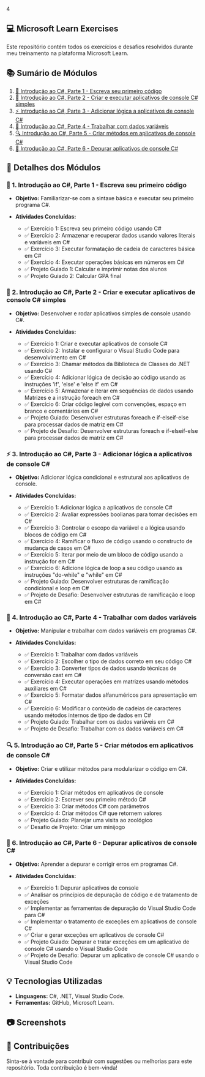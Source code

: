 4
## 💻 Microsoft Learn Exercises

Este repositório contém todos os exercícios e desafios resolvidos durante meu treinamento na plataforma Microsoft Learn.

## 📚 Sumário de Módulos

1. [🌟 Introdução ao C#, Parte 1 - Escreva seu primeiro código](01-introducao-csharp-parte1/)
2. [🚀 Introdução ao C#, Parte 2 - Criar e executar aplicativos de console C# simples](02-introducao-csharp-parte2/)
3. [⚡ Introdução ao C#, Parte 3 - Adicionar lógica a aplicativos de console C#](03-introducao-csharp-parte3/)
4. [🔧 Introdução ao C#, Parte 4 - Trabalhar com dados variáveis](04-introducao-csharp-parte4/)
5. [🔍 Introdução ao C#, Parte 5 - Criar métodos em aplicativos de console C#](05-introducao-csharp-parte5/)
6. [🐞 Introdução ao C#, Parte 6 - Depurar aplicativos de console C#](06-introducao-csharp-parte6/)

## 📖 Detalhes dos Módulos

### 🌟 1. Introdução ao C#, Parte 1 - Escreva seu primeiro código
- **Objetivo:** Familiarizar-se com a sintaxe básica e executar seu primeiro programa C#.
- **Atividades Concluídas:**
  
    - ✅ Exercício 1: Escreva seu primeiro código usando C#
    - ✅ Exercício 2: Armazenar e recuperar dados usando valores literais e variáveis em C#
    - ✅ Exercício 3: Executar formatação de cadeia de caracteres básica em C#
    - ✅ Exercício 4: Executar operações básicas em números em C#
    - ✅ Projeto Guiado 1: Calcular e imprimir notas dos alunos
    - ✅ Projeto Guiado 2: Calcular GPA final

### 🚀 2. Introdução ao C#, Parte 2 - Criar e executar aplicativos de console C# simples
- **Objetivo:** Desenvolver e rodar aplicativos simples de console usando C#.
- **Atividades Concluídas:**
  
    - ✅ Exercício 1: Criar e executar aplicativos de console C#
    - ✅ Exercício 2: Instalar e configurar o Visual Studio Code para desenvolvimento em C# 
    - ✅ Exercício 3: Chamar métodos da Biblioteca de Classes do .NET usando C# 
    - ✅ Exercício 4: Adicionar lógica de decisão ao código usando as instruções 'if', 'else' e 'else if' em C# 
    - ✅ Exercício 5: Armazenar e iterar em sequências de dados usando Matrizes e a instrução foreach em C# 
    - ✅ Exercício 6: Criar código legível com convenções, espaço em branco e comentários em C# 
    - ✅ Projeto Guiado: Desenvolver estruturas foreach e if-elseif-else para processar dados de matriz em C# 
    - ✅ Projeto de Desafio: Desenvolver estruturas foreach e if-elseif-else para processar dados de matriz em C# 


### ⚡ 3. Introdução ao C#, Parte 3 - Adicionar lógica a aplicativos de console C#
- **Objetivo:** Adicionar lógica condicional e estrutural aos aplicativos de console.
- **Atividades Concluídas:**
  
    - ✅ Exercício 1: Adicionar lógica a aplicativos de console C#
    - ✅ Exercício 2: Avaliar expressões boolianas para tomar decisões em C# 
    - ✅ Exercício 3: Controlar o escopo da variável e a lógica usando blocos de código em C#
    - ✅ Exercício 4: Ramificar o fluxo de código usando o constructo de mudança de casos em C# 
    - ✅ Exercício 5: Iterar por meio de um bloco de código usando a instrução for em C# 
    - ✅ Exercício 6: Adicione lógica de loop a seu código usando as instruções "do-while" e "while" em C# 
    - ✅ Projeto Guiado: Desenvolver estruturas de ramificação condicional e loop em C#
    - ✅ Projeto de Desafio: Desenvolver estruturas de ramificação e loop em C# 


### 🔧 4. Introdução ao C#, Parte 4 - Trabalhar com dados variáveis
- **Objetivo:** Manipular e trabalhar com dados variáveis em programas C#.
- **Atividades Concluídas:**
  
    - ✅ Exercício 1: Trabalhar com dados variáveis
    - ✅ Exercício 2: Escolher o tipo de dados correto em seu código C# 
    - ✅ Exercício 3: Converter tipos de dados usando técnicas de conversão cast em C# 
    - ✅ Exercício 4: Executar operações em matrizes usando métodos auxiliares em C# 
    - ✅ Exercício 5: Formatar dados alfanuméricos para apresentação em C# 
    - ✅ Exercício 6: Modificar o conteúdo de cadeias de caracteres usando métodos internos de tipo de dados em C# 
    - ✅ Projeto Guiado: Trabalhar com os dados variáveis em C# 
    - ✅ Projeto de Desafio: Trabalhar com os dados variáveis em C# 


### 🔍 5. Introdução ao C#, Parte 5 - Criar métodos em aplicativos de console C#
- **Objetivo:** Criar e utilizar métodos para modularizar o código em C#.
- **Atividades Concluídas:**
  
    - ✅ Exercício 1: Criar métodos em aplicativos de console
    - ✅ Exercício 2: Escrever seu primeiro método C#
    - ✅ Exercício 3: Criar métodos C# com parâmetros 
    - ✅ Exercício 4: Criar métodos C# que retornem valores 
    - ✅ Projeto Guiado: Planejar uma visita ao zoológico 
    - ✅ Desafio de Projeto: Criar um minijogo


### 🐞 6. Introdução ao C#, Parte 6 - Depurar aplicativos de console C#
- **Objetivo:** Aprender a depurar e corrigir erros em programas C#.
- **Atividades Concluídas:**
  
    - ✅ Exercício 1: Depurar aplicativos de console
    - ✅ Analisar os princípios de depuração de código e de tratamento de exceções 
    - ✅ Implementar as ferramentas de depuração do Visual Studio Code para C# 
    - ✅ Implementar o tratamento de exceções em aplicativos de console C# 
    - ✅ Criar e gerar exceções em aplicativos de console C# 
    - ✅ Projeto Guiado: Depurar e tratar exceções em um aplicativo de console C# usando o Visual Studio Code 
    - ✅ Projeto de Desafio: Depurar um aplicativo de console C# usando o Visual Studio Code

## 💡 Tecnologias Utilizadas
- **Linguagens:** C#, .NET, Visual Studio Code.
- **Ferramentas:** GitHub, Microsoft Learn.

## 📷 Screenshots

## 🤝 Contribuições
Sinta-se à vontade para contribuir com sugestões ou melhorias para este repositório. Toda contribuição é bem-vinda!


